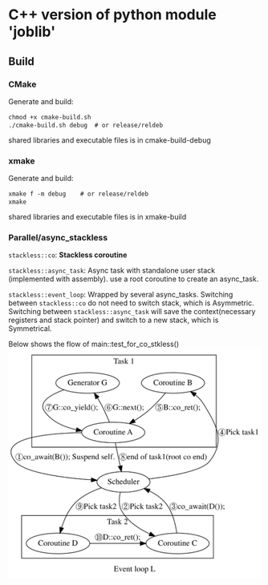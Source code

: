 <!--
 * @Author: your name
 * @Date: 2021-11-05 14:22:42
 * @LastEditTime: 2021-11-05 23:34:09
 * @LastEditors: Please set LastEditors
 * @Description: 打开koroFileHeader查看配置 进行设置: https://github.com/OBKoro1/koro1FileHeader/wiki/%E9%85%8D%E7%BD%AE
 * @FilePath: /joblib/README.md
-->
# C++ version of python module 'joblib'

## Build
### CMake
Generate and build:
```shell
chmod +x cmake-build.sh
./cmake-build.sh debug  # or release/reldeb
```
shared libraries and executable files is in cmake-build-debug

### xmake
Generate and build:
```shell
xmake f -m debug    # or release/reldeb
xmake
```
shared libraries and executable files is in xmake-build

### Parallel/async_stackless
`stackless::co`: **Stackless coroutine**

`stackless::async_task`: Async task with standalone user stack (implemented with assembly). use a root coroutine to create an async_task.

`stackless::event_loop`: Wrapped by several async_tasks. Switching between `stackless::co` do not need to switch stack, which is Asymmetric. Switching between `stackless::async_task` will save the context(necessary registers and stack pointer) and switch to a new stack, which is Symmetrical.

Below shows the flow of main::test_for_co_stkless()
![eg](docs/assets/stkless_co.png) 
